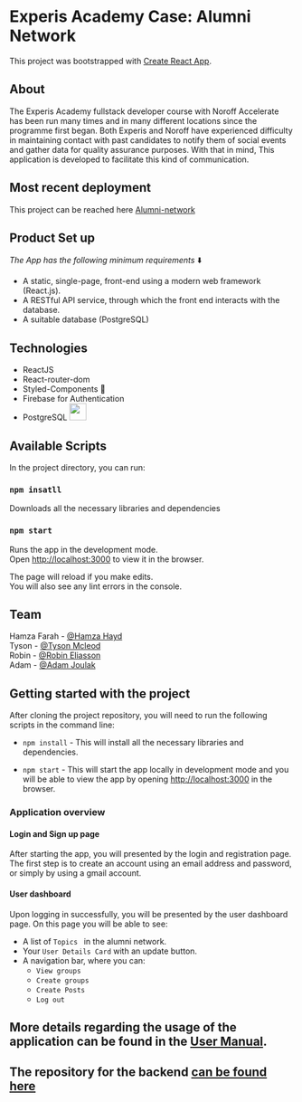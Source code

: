 # Experis Academy Case: Alumni Network

This project was bootstrapped with [Create React App](https://github.com/facebook/create-react-app).

## About
The Experis Academy fullstack developer course with Noroff Accelerate has been run
many times and in many different locations since the programme first began. Both Experis and Noroff have experienced difficulty in maintaining contact with past candidates
to notify them of social events and gather data for quality assurance purposes. With that in mind, This application is developed to facilitate this kind of communication.

## Most recent deployment 
This project can be reached here [Alumni-network](https://alumni-network-deluxe.herokuapp.com/)

## Product Set up
*The App has the following minimum requirements* ⬇️
* A static, single-page, front-end using a modern web framework (React.js).
* A RESTful API service, through which the front end interacts with the
database.
* A suitable database (PostgreSQL) 


## Technologies 
- ReactJS 
- React-router-dom
- Styled-Components 💅
- Firebase for Authentication 
- PostgreSQL <img src="https://user-images.githubusercontent.com/43278171/133431035-b76e4aef-d72c-4e52-8215-f3d3028b8d0b.png"  width="30" height="30">



## Available Scripts

In the project directory, you can run:

### `npm insatll`

Downloads all the necessary libraries and dependencies

### `npm start`

Runs the app in the development mode.\
Open [http://localhost:3000](http://localhost:3000) to view it in the browser.

The page will reload if you make edits.\
You will also see any lint errors in the console.

## Team
Hamza Farah - [@Hamza Hayd](https://github.com/Hamza1001101)
\
Tyson - [@Tyson Mcleod](https://github.com/tysonmcleod)
\
Robin - [@Robin Eliasson](https://github.com/Corn3)
\
Adam - [@Adam Joulak](https://github.com/adamjoulak)


## Getting started with the project

After cloning the project repository, you will need to run the following scripts in the command line:

- `npm install` - This will install all the necessary libraries and dependencies.

- `npm start` - This will start the app locally in development mode and you will be able to view the app by opening [http://localhost:3000](http://localhost:3000) in the browser.

### Application overview


#### Login and Sign up page

After starting the app, you will presented by the login and registration page. The first step is to create an account using an email address and password, or simply by using a gmail account. 


#### User dashboard

Upon logging in successfully, you will be presented by the user dashboard page. On this page you will be able to see:

- A list of `Topics ` in the alumni network. 
- Your ` User Details Card ` with an update button. 
- A navigation bar, where you can: 
  - `View groups`
  - `Create groups`
  - `Create Posts`
  - `Log out`

## More details regarding the usage of the application can be found in the [User Manual](alumninetwork-manual.pdf).
## The repository for the backend [can be found here](https://github.com/Alumni-Network-App/Alumni-network-backend2)

